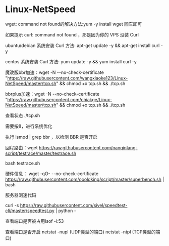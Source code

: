 # Linux-NetSpeed

wget: command not found的解决方法:yum -y install wget 回车即可

如果提示 curl: command not found ，那是因为你的 VPS 没装 Curl

ubuntu/debian 系统安装 Curl 方法: apt-get update -y && apt-get install curl -y

centos 系统安装 Curl 方法: yum update -y && yum install curl -y

魔改版bbr加速：wget -N --no-check-certificate "https://raw.githubusercontent.com/wangxiaoke123/Linux-NetSpeed/master/tcp.sh" && chmod +x tcp.sh && ./tcp.sh

bbrplus加速：wget -N --no-check-certificate "https://raw.githubusercontent.com/chiakge/Linux-NetSpeed/master/tcp.sh" && chmod +x tcp.sh && ./tcp.sh

查看状态 ./tcp.sh

需要按8，进行系统优化

执行  lsmod | grep bbr ，以检测 BBR 是否开启

回程路由：wget https://raw.githubusercontent.com/nanqinlang-script/testrace/master/testrace.sh

bash testrace.sh

硬件信息：
wget -qO- --no-check-certificate https://raw.githubusercontent.com/oooldking/script/master/superbench.sh | bash

服务器测速代码 

curl -s https://raw.githubusercontent.com/sivel/speedtest-cli/master/speedtest.py | python -

查看端口是否被占用lsof -i:53

查看端口是否开启 
netstat -nupl (UDP类型的端口)
netstat -ntpl (TCP类型的端口)
